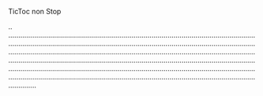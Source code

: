 TicToc non Stop

..
......................................................................................................................................................................................................................................................................................................................................................................................................................................................................................................................................................................................................................................................................................................................................................................................